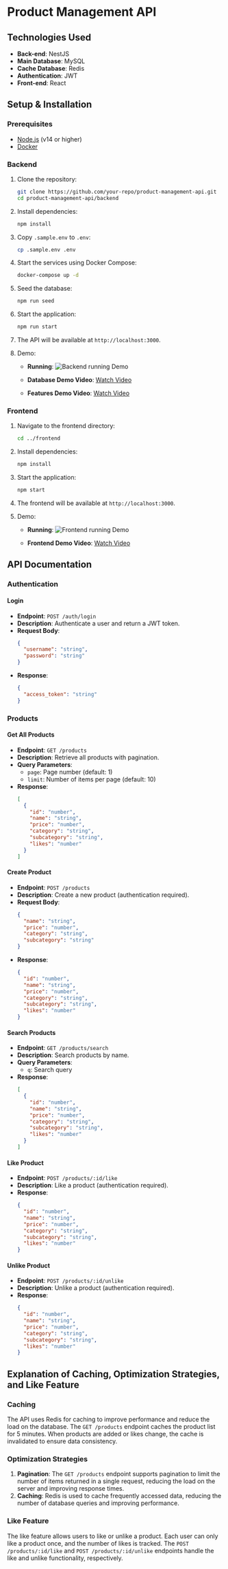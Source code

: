 # Product Management API

## Technologies Used

- **Back-end**: NestJS
- **Main Database**: MySQL
- **Cache Database**: Redis
- **Authentication**: JWT
- **Front-end**: React

## Setup & Installation

### Prerequisites

- [Node.js](https://nodejs.org/) (v14 or higher)
- [Docker](https://www.docker.com/)

### Backend

1. Clone the repository:

   ```bash
   git clone https://github.com/your-repo/product-management-api.git
   cd product-management-api/backend
   ```

2. Install dependencies:

   ```bash
   npm install
   ```

3. Copy `.sample.env` to `.env`:

   ```bash
   cp .sample.env .env
   ```

4. Start the services using Docker Compose:

   ```bash
   docker-compose up -d
   ```

5. Seed the database:

   ```bash
   npm run seed
   ```

6. Start the application:

   ```bash
   npm run start
   ```

7. The API will be available at `http://localhost:3000`.

8. Demo:

   - **Running**:
     ![Backend running Demo](backend/src/assets/images/backend-run.png)

   - **Database Demo Video**:
     [Watch Video](backend/src/assets/videos/databases-demo.mp4)

   - **Features Demo Video**:
     [Watch Video](backend/src/assets/videos/features-demo.mp4)

### Frontend

1. Navigate to the frontend directory:

   ```bash
   cd ../frontend
   ```

2. Install dependencies:

   ```bash
   npm install
   ```

3. Start the application:

   ```bash
   npm start
   ```

4. The frontend will be available at `http://localhost:3000`.

5. Demo:

   - **Running**:
     ![Frontend running Demo](frontend/src/assets/images/frontend-run.png)

   - **Frontend Demo Video**:
     [Watch Video](frontend/src/assets/videos/frontend-demo.mp4)

## API Documentation

### Authentication

#### Login

- **Endpoint**: `POST /auth/login`
- **Description**: Authenticate a user and return a JWT token.
- **Request Body**:
  ```json
  {
    "username": "string",
    "password": "string"
  }
  ```
- **Response**:
  ```json
  {
    "access_token": "string"
  }
  ```

### Products

#### Get All Products

- **Endpoint**: `GET /products`
- **Description**: Retrieve all products with pagination.
- **Query Parameters**:
  - `page`: Page number (default: 1)
  - `limit`: Number of items per page (default: 10)
- **Response**:
  ```json
  [
    {
      "id": "number",
      "name": "string",
      "price": "number",
      "category": "string",
      "subcategory": "string",
      "likes": "number"
    }
  ]
  ```

#### Create Product

- **Endpoint**: `POST /products`
- **Description**: Create a new product (authentication required).
- **Request Body**:
  ```json
  {
    "name": "string",
    "price": "number",
    "category": "string",
    "subcategory": "string"
  }
  ```
- **Response**:
  ```json
  {
    "id": "number",
    "name": "string",
    "price": "number",
    "category": "string",
    "subcategory": "string",
    "likes": "number"
  }
  ```

#### Search Products

- **Endpoint**: `GET /products/search`
- **Description**: Search products by name.
- **Query Parameters**:
  - `q`: Search query
- **Response**:
  ```json
  [
    {
      "id": "number",
      "name": "string",
      "price": "number",
      "category": "string",
      "subcategory": "string",
      "likes": "number"
    }
  ]
  ```

#### Like Product

- **Endpoint**: `POST /products/:id/like`
- **Description**: Like a product (authentication required).
- **Response**:
  ```json
  {
    "id": "number",
    "name": "string",
    "price": "number",
    "category": "string",
    "subcategory": "string",
    "likes": "number"
  }
  ```

#### Unlike Product

- **Endpoint**: `POST /products/:id/unlike`
- **Description**: Unlike a product (authentication required).
- **Response**:
  ```json
  {
    "id": "number",
    "name": "string",
    "price": "number",
    "category": "string",
    "subcategory": "string",
    "likes": "number"
  }
  ```

## Explanation of Caching, Optimization Strategies, and Like Feature

### Caching

The API uses Redis for caching to improve performance and reduce the load on the database. The `GET /products` endpoint caches the product list for 5 minutes. When products are added or likes change, the cache is invalidated to ensure data consistency.

### Optimization Strategies

1. **Pagination**: The `GET /products` endpoint supports pagination to limit the number of items returned in a single request, reducing the load on the server and improving response times.
2. **Caching**: Redis is used to cache frequently accessed data, reducing the number of database queries and improving performance.

### Like Feature

The like feature allows users to like or unlike a product. Each user can only like a product once, and the number of likes is tracked. The `POST /products/:id/like` and `POST /products/:id/unlike` endpoints handle the like and unlike functionality, respectively.
